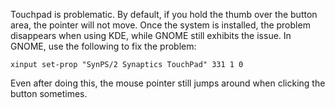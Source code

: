 Touchpad is problematic. By default, if you hold the thumb over the button area, the pointer will not move. Once the system is installed, the problem disappears when using KDE, while GNOME still exhibits the issue. In GNOME, use the following to fix the problem:

```
xinput set-prop "SynPS/2 Synaptics TouchPad" 331 1 0

```

Even after doing this, the mouse pointer still jumps around when clicking the button sometimes.